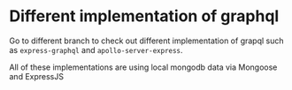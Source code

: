 # Different implementation of graphql

Go to different branch to check out different implementation of grapql
such as `express-graphql` and `apollo-server-express`.

All of these implementations are using local mongodb data via Mongoose and ExpressJS